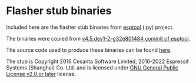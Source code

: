 # Flasher stub binaries

Included here are the flasher stub binaries from [esptool](https://github.com/espressif/esptool) (.py) project.

The binaries were copied from [v4.5.dev1-2-g32e801484 commit of esptool](https://github.com/espressif/esptool/tree/32e801484/esptool/targets/stub_flasher).

The source code used to produce these binaries can be found [here](https://github.com/espressif/esptool/tree/32e801484/flasher_stub).

The stub is Copyright 2016 Cesanta Software Limited, 2016-2022 Espressif Systems (Shanghai) Co. Ltd. and is licensed under [GNU General Public License v2.0 or later](https://spdx.org/licenses/GPL-2.0-or-later.html) license.
